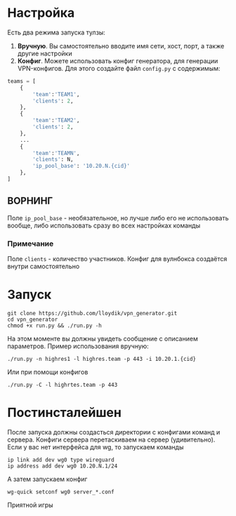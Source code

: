 # Настройка
Есть два режима запуска тулзы:
1) **Вручную**. Вы самостоятельно вводите имя сети, хост, порт, а также другие настройки
2) **Конфиг**. Можете использовать конфиг генератора, для генерации VPN-конфигов. Для этого создайте файл `config.py` с содержимым:
```python
teams = [
    {
        'team':'TEAM1',
        'clients': 2,
    },
    {
        'team':'TEAM2',
        'clients': 2,
    },
    ...
    {
        'team':'TEAMN',
        'clients': N,
        'ip_pool_base': '10.20.N.{cid}'
    },
]
```
## ВОРНИНГ
Поле `ip_pool_base` - необязательное, но лучше либо его не использовать вообще, либо использовать сразу во всех настройках команды

### Примечание
Поле `clients` - количество участников. Конфиг для вулнбокса создаётся внутри самостоятельно

# Запуск
```
git clone https://github.com/lloydik/vpn_generator.git
cd vpn_generator
chmod +x run.py && ./run.py -h
```
На этом моменте вы должны увидеть сообщение с описанием параметров. Пример использования вручную:
```
./run.py -n highres1 -l highres.team -p 443 -i 10.20.1.{cid}
```
Или при помощи конфигов
```
./run.py -C -l highrtes.team -p 443
```

# Постинсталейшен
После запуска должны создасться директории с конфигами команд и сервера. Конфиги сервера перетаскиваем на сервер (удивительно). Если у вас нет интерфейса для wg, то запускаем команды
```
ip link add dev wg0 type wireguard
ip address add dev wg0 10.20.N.1/24
```
А затем запускаем конфиг
```
wg-quick setconf wg0 server_*.conf
```

Приятной игры